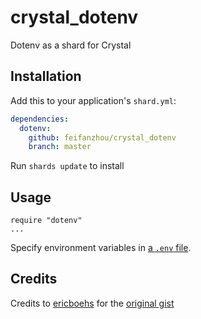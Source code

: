 # crystal_dotenv

Dotenv as a shard for Crystal

## Installation

Add this to your application's `shard.yml`:

```yaml
dependencies:
  dotenv:
    github: feifanzhou/crystal_dotenv
    branch: master
```

Run `shards update` to install

## Usage

```crystal
require "dotenv"
...
```

Specify environment variables in [a `.env` file](https://github.com/bkeepers/dotenv#usage). 

## Credits

Credits to [ericboehs](https://github.com/ericboehs) for the [original gist](https://gist.github.com/ericboehs/3784960cb801318f13f82e3a0ed5bd5b)